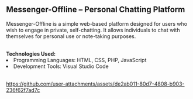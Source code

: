 <h2>Messenger-Offline – Personal Chatting Platform</h2>
<p>Messenger-Offline is a simple web-based platform designed for users who wish to engage in private, self-chatting. It allows individuals to chat with themselves for personal use or note-taking purposes.</p>
<br>
<b>Technologies Used:</b>
<li>Programming Languages: HTML, CSS, PHP, JavaScript</li>
<li>Development Tools: Visual Studio Code</li> <br>

https://github.com/user-attachments/assets/de2ab011-80d7-4808-b903-236f62f7ad7c

